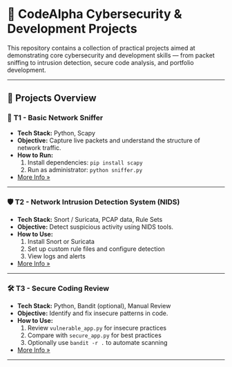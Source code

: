 # 🚀 CodeAlpha Cybersecurity & Development Projects

This repository contains a collection of practical projects aimed at demonstrating core cybersecurity and development skills — from packet sniffing to intrusion detection, secure code analysis, and portfolio development.

---

## 📁 Projects Overview

### 🔐 **T1 - Basic Network Sniffer**
- **Tech Stack:** Python, Scapy
- **Objective:** Capture live packets and understand the structure of network traffic.
- **How to Run:**
  1. Install dependencies: `pip install scapy`
  2. Run as administrator: `python sniffer.py`
- [More Info »](./T1_Basic_Network_Sniffer/README.md)

---

### 🛡 **T2 - Network Intrusion Detection System (NIDS)**
- **Tech Stack:** Snort / Suricata, PCAP data, Rule Sets
- **Objective:** Detect suspicious activity using NIDS tools.
- **How to Use:**
  1. Install Snort or Suricata
  2. Set up custom rule files and configure detection
  3. View logs and alerts
- [More Info »](./T2_Network_IDS/README.md)

---

### 🛠 **T3 - Secure Coding Review**
- **Tech Stack:** Python, Bandit (optional), Manual Review
- **Objective:** Identify and fix insecure patterns in code.
- **How to Use:**
  1. Review `vulnerable_app.py` for insecure practices
  2. Compare with `secure_app.py` for best practices
  3. Optionally use `bandit -r .` to automate scanning
- [More Info »](./T3_Secure_Coding_Review/README.md)

---




